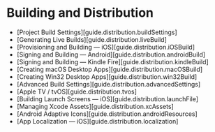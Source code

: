 # Building and Distribution

<div class="guides-toc">

* [Project Build Settings][guide.distribution.buildSettings]
* [Generating Live Builds][guide.distribution.liveBuild]
* [Provisioning and Building — iOS][guide.distribution.iOSBuild]
* [Signing and Building — Android][guide.distribution.androidBuild]
* [Signing and Building — Kindle Fire][guide.distribution.kindleBuild]
* [Creating macOS Desktop Apps][guide.distribution.macOSBuild]
* [Creating Win32 Desktop Apps][guide.distribution.win32Build]
* [Advanced Build Settings][guide.distribution.advancedSettings]
* [Apple TV / tvOS][guide.distribution.tvos]
* [Building Launch Screens — iOS][guide.distribution.launchFile]
* [Managing Xcode Assets][guide.distribution.xcAssets]
* [Android Adaptive Icons][guide.distribution.androidResources]
* [App Localization — iOS][guide.distribution.localization]

</div>

<div style="display: none;">

### [Project Build Settings][guide.distribution.buildSettings]
### [Generating Live Builds][guide.distribution.liveBuild]
### [Provisioning and Building — iOS][guide.distribution.iOSBuild]
### [Signing and Building — Android][guide.distribution.androidBuild]
### [Signing and Building — Kindle&nbsp;Fire][guide.distribution.kindleBuild]
### [Creating macOS Desktop Apps][guide.distribution.macOSBuild]
### [Creating Win32 Desktop Apps][guide.distribution.win32Build]
### [Advanced Build Settings][guide.distribution.advancedSettings]
### [Apple TV / tvOS][guide.distribution.tvos]
### [Building Launch Screens — iOS][guide.distribution.launchFile]
### [Managing Xcode Assets][guide.distribution.xcAssets]
### [Android Adaptive Icons][guide.distribution.androidResources]
### [App Localization — iOS][guide.distribution.localization]

</div>
